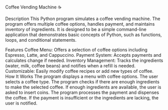 Coffee Vending Machine ☕

Description
This Python program simulates a coffee vending machine. The program offers multiple coffee options, handles payment, and maintains inventory of ingredients. It is designed to be a simple command-line application that demonstrates basic concepts of Python, such as functions, loops, and conditional statements.

Features
Coffee Menu: Offers a selection of coffee options including Espresso, Latte, and Cappuccino.
Payment System: Accepts payments and calculates change if needed.
Inventory Management: Tracks the ingredients (water, milk, coffee beans) and notifies when a refill is needed.
Customizable: Easily modify coffee recipes or add new types of coffee.
How It Works
The program displays a menu with coffee options.
The user selects a coffee type.
The program checks if there are enough ingredients to make the selected coffee.
If enough ingredients are available, the user is asked to insert coins.
The program processes the payment and dispenses the coffee.
If the payment is insufficient or the ingredients are lacking, the user is notified.
